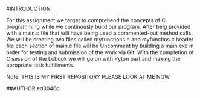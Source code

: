 #INTRODUCTION 

For this assignment we target to comprehend the concepts of C programming while we continously build our program.
After beig provided with a main.c file that will have being used a commented-out method calls.
We will be creating two files called myfunctions.h and myfunctios.c header file.each section of main.c file will be Uncomment by building a main.exe in order for testing and submission of the work via Git. 
With the completion of C session of the Lobook we will go on with Pyton part and making the apropriate task fulfillments.


Note: THIS IS MY FIRST REPOSITORY PLEASE LOOK AT ME NOW

##AUTHOR
ed3046q
